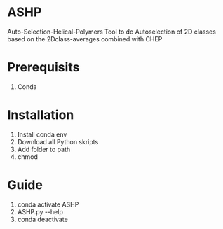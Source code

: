 # ASHP
Auto-Selection-Helical-Polymers
Tool to do Autoselection of 2D classes based on the 2Dclass-averages combined with CHEP

# Prerequisits
1. Conda

# Installation
1. Install conda env
2. Download all Python skripts
3. Add folder to path
4. chmod

# Guide
1. conda activate ASHP
2. ASHP.py --help
3. conda deactivate
